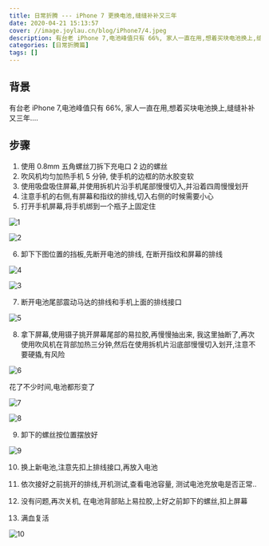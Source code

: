 ```yaml
---
title: 日常折腾 --- iPhone 7 更换电池,缝缝补补又三年
date: 2020-04-21 15:13:57
cover: //image.joylau.cn/blog/iPhone7/4.jpeg
description: 有台老 iPhone 7,电池峰值只有 66%, 家人一直在用,想着买块电池换上,缝缝补补又三年....
categories: [日常折腾篇]
tags: []
---
```


<!-- more -->

## 背景
有台老 iPhone 7,电池峰值只有 66%, 家人一直在用,想着买块电池换上,缝缝补补又三年....

## 步骤
1. 使用 0.8mm 五角螺丝刀拆下充电口 2 边的螺丝
2. 吹风机均匀加热手机 5 分钟, 使手机的边框的防水胶变软
3. 使用吸盘吸住屏幕,并使用拆机片沿手机尾部慢慢切入,并沿着四周慢慢划开
4. 注意手机的右侧,有屏幕和指纹的排线,切入右侧的时候需要小心
5. 打开手机屏幕,将手机绑到一个瓶子上固定住

![1](//image.joylau.cn/blog/iPhone7/1.jpeg)

![2](//image.joylau.cn/blog/iPhone7/2.jpeg)

6. 卸下下图位置的挡板,先断开电池的排线, 在断开指纹和屏幕的排线

![4](//image.joylau.cn/blog/iPhone7/4.jpeg)

![3](//image.joylau.cn/blog/iPhone7/3.jpeg)

7. 断开电池尾部震动马达的排线和手机上面的排线接口

![5](//image.joylau.cn/blog/iPhone7/5.jpeg)

8. 拿下屏幕,使用镊子挑开屏幕尾部的易拉胶,再慢慢抽出来, 我这里抽断了,再次使用吹风机在背部加热三分钟,然后在使用拆机片沿底部慢慢切入划开,注意不要硬撬,有风险

![6](//image.joylau.cn/blog/iPhone7/6.jpeg)

花了不少时间,电池都形变了

![7](//image.joylau.cn/blog/iPhone7/7.jpeg)

![8](//image.joylau.cn/blog/iPhone7/8.jpeg)

9. 卸下的螺丝按位置摆放好

![9](//image.joylau.cn/blog/iPhone7/9.jpeg)

10. 换上新电池,注意先扣上排线接口,再放入电池

11. 依次接好之前挑开的排线,开机测试,查看电池容量, 测试电池充放电是否正常..

12. 没有问题,再次关机, 在电池背部贴上易拉胶,上好之前卸下的螺丝,扣上屏幕

13. 满血复活

![10](//image.joylau.cn/blog/iPhone7/10.jpeg)
